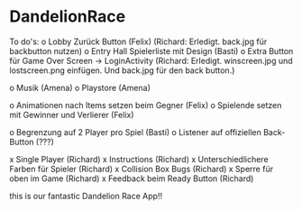 # DandelionRace

To do's:
o Lobby Zurück Button (Felix) (Richard: Erledigt. back.jpg für backbutton nutzen)
o Entry Hall Spielerliste mit Design (Basti)
o Extra Button für Game Over Screen -> LoginActivity (Richard: Erledigt. winscreen.jpg und lostscreen.png einfügen. Und back.jpg für den back button.)

o Musik (Amena)
o Playstore (Amena)

o Animationen nach Items setzen beim Gegner (Felix)
o Spielende setzen mit Gewinner und Verlierer (Felix)

o Begrenzung auf 2 Player pro Spiel (Basti)
o Listener auf offiziellen Back-Button (???)

x Single Player (Richard)
x Instructions (Richard)
x Unterschiedlichere Farben für Spieler (Richard)
x Collision Box Bugs (Richard)
x Sperre für oben im Game (Richard)
x Feedback beim Ready Button (Richard)

this is our fantastic Dandelion Race App!!
